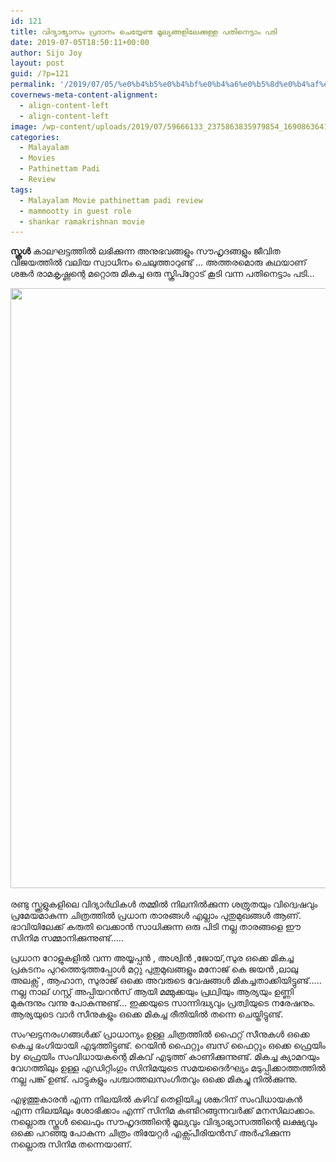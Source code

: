 ```yaml
---
id: 121
title: വിദ്യാഭ്യാസം പ്രദാനം ചെയ്യേണ്ട മൂല്യങ്ങളിലേക്കുള്ള പതിനെട്ടാം പടി
date: 2019-07-05T18:50:11+00:00
author: Sijo Joy
layout: post
guid: /?p=121
permalink: '/2019/07/05/%e0%b4%b5%e0%b4%bf%e0%b4%a6%e0%b5%8d%e0%b4%af%e0%b4%be%e0%b4%ad%e0%b5%8d%e0%b4%af%e0%b4%be%e0%b4%b8%e0%b4%82-%e0%b4%aa%e0%b5%8d%e0%b4%b0%e0%b4%a6%e0%b4%be%e0%b4%a8%e0%b4%82-%e0%b4%9a%e0%b5%86%e0%b4%af/'
covernews-meta-content-alignment:
  - align-content-left
  - align-content-left
image: /wp-content/uploads/2019/07/59666133_2375863835979854_169086364158001152_n.jpg
categories:
  - Malayalam
  - Movies
  - Pathinettam Padi
  - Review
tags:
  - Malayalam Movie pathinettam padi review
  - mammootty in guest role
  - shankar ramakrishnan movie
---
```

**സ്കൂൾ** കാലഘട്ടത്തില്‍ ലഭിക്കുന്ന അനുഭവങ്ങളും സൗഹൃദങ്ങളും ജീവിത വിജയത്തില്‍ വലിയ സ്വാധീനം ചെലുത്താറുണ്ട് &#8230; അത്തരമൊരു കഥയാണ് ശങ്കർ രാമകൃഷ്ണന്റെ മറ്റൊരു മികച്ച ഒരു സ്ക്രിപ്റ്റോട് കൂടി വന്ന പതിനെട്ടാം പടി&#8230;

<div class="wp-block-image">
  <img loading="lazy" width="656" height="960" src="/wp-content/uploads/2019/07/59666133_2375863835979854_169086364158001152_n-1.jpg" alt="" class="wp-image-123" srcset="/wp-content/uploads/2019/07/59666133_2375863835979854_169086364158001152_n-1.jpg 656w, /wp-content/uploads/2019/07/59666133_2375863835979854_169086364158001152_n-1-205x300.jpg 205w" sizes="(max-width: 656px) 100vw, 656px" />
</div>

രണ്ടു സ്ക്കൂളുകളിലെ വിദ്യാര്‍ഥികള്‍ തമ്മില്‍ നിലനിൽക്കുന്ന ശത്രുതയും വിദ്വെഷവും പ്രമേയമാകുന്ന ചിത്രത്തിൽ പ്രധാന താരങ്ങൾ എല്ലാം പുതുമുഖങ്ങൾ ആണ്. ഭാവിയിലേക്ക് കരുതി വെക്കാൻ സാധിക്കുന്ന ഒരു പിടി നല്ല താരങ്ങളെ ഈ സിനിമ സമ്മാനിക്കുന്നുണ്ട്&#8230;.. 



പ്രധാന റോളുകളിൽ വന്ന അയ്യപ്പൻ , അശ്വിൻ ,ജോയ്,സുര ഒക്കെ മികച്ച പ്രകടനം പുറത്തെടുത്തപ്പോൾ മറ്റു പുതുമുഖങ്ങളും മനോജ് കെ ജയൻ ,ലാലു അലക്സ് , ആഹാന, സുരാജ് ഒക്കെ അവരുടെ വേഷങ്ങൾ മികച്ചതാക്കിയിട്ടുണ്ട്&#8230;.. നല്ല നാല് ഗസ്റ്റ് അപ്പിയറൻസ് ആയി മമ്മുക്കയും പ്രഥ്വിയും ആര്യയും ഉണ്ണി മുകുന്ദനും വന്നു പോകുന്നുണ്ട്&#8230; ഇക്കയുടെ സാന്നിദ്ധ്യവും പ്രത്വിയുടെ നരേഷനും. ആര്യയുടെ വാർ സീനുകളും ഒക്കെ മികച്ച രീതിയിൽ തന്നെ ചെയ്തിട്ടുണ്ട്.

  
സംഘട്ടനരംഗങ്ങൾക്ക് പ്രാധാന്യം ഉള്ള ചിത്രത്തിൽ ഫൈറ്റ് സീനുകൾ ഒക്കെ കെച്ച ഭംഗിയായി എടുത്തിട്ടുണ്ട്. റെയിൻ ഫൈറ്റും ബസ് ഫൈറ്റും ഒക്കെ ഫ്രെയിം by ഫ്രെയിം സംവിധായകന്റെ മികവ് എടുത്ത് കാണിക്കുന്നുണ്ട്. മികച്ച ക്യാമറയും വേഗത്തിലും ഉള്ള എഡിറ്റിംഗും സിനിമയുടെ സമയദൈർഘ്യം മടുപ്പിക്കാത്തത്തിൽ നല്ല പങ്ക് ഉണ്ട്. പാട്ടുകളും പശ്ചാത്തലസംഗീതവും ഒക്കെ മികച്ചു നില്‍ക്കുന്നു.

എഴുത്തുകാരൻ എന്ന നിലയിൽ കഴിവ് തെളിയിച്ച ശങ്കറിന് സംവിധായകൻ എന്ന നിലയിലും ശോഭിക്കാം എന്ന് സിനിമ കണ്ടിറങ്ങുന്നവർക്ക് മനസിലാക്കാം. നല്ലൊരു സ്കൂൾ ലൈഫും സൗഹൃദത്തിന്റെ മൂല്യവും വിദ്യാഭ്യാസത്തിന്റെ ലക്ഷ്യവും ഒക്കെ പറഞ്ഞു പോകുന്ന ചിത്രം തിയേറ്റർ എക്സ്പീരിയൻസ് അർഹിക്കുന്ന നല്ലൊരു സിനിമ തന്നെയാണ്.